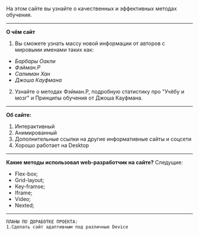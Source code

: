 На этом  сайте вы узнайте о качественных и эффективных методах обучения.
___
**О чём сайт**
1. Вы сможете узнать массу новой информации от авторов с мировыми именами таких как:
* *Барбары Оакли*
* *Фэйман.Р*
* *Салмман Хан*
* *Джоша Кауфмана*

2. Узнайте о методах Фэйман.Р, подробную статистику про "Учёбу и мозг" и Принципы обучения от Джоша Кауфмана.
___

**Об сайте:**
1. Интерактивный
2. Анимированный
3. Дополнительные ссылки на другие информативные сайты и соцсети
4. Хорошо работает на Desktop

___
**Какие методы использовал web-разработчик на сайте?**
Следущие:
* Flex-box;
* Grid-layout;
* Key-framse;
* Iframe;
* Video;
* Nexted;
___
```
ПЛАНЫ ПО ДОРАБОТКЕ ПРОЕКТА:
1.Сделать сайт адаптивным под различные Device

```




